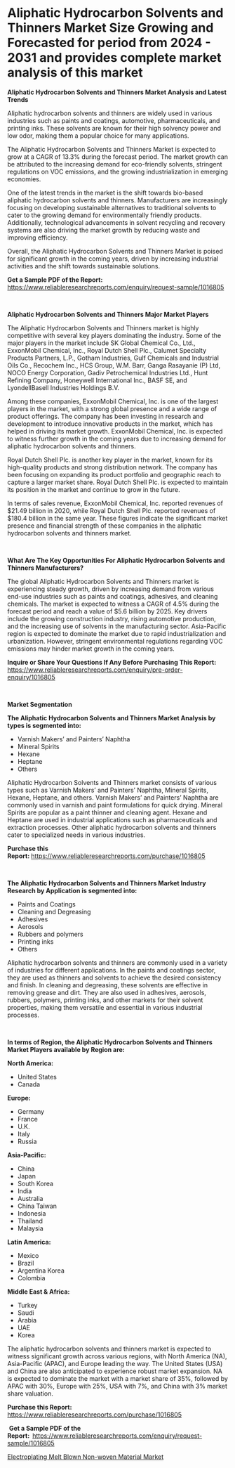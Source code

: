 <p><h1>Aliphatic Hydrocarbon Solvents and Thinners Market Size Growing and Forecasted for period from 2024 - 2031 and provides complete market analysis of this market</h1></p><p><strong>Aliphatic Hydrocarbon Solvents and Thinners Market Analysis and Latest Trends</strong></p>
<p><p>Aliphatic hydrocarbon solvents and thinners are widely used in various industries such as paints and coatings, automotive, pharmaceuticals, and printing inks. These solvents are known for their high solvency power and low odor, making them a popular choice for many applications.</p><p>The Aliphatic Hydrocarbon Solvents and Thinners Market is expected to grow at a CAGR of 13.3% during the forecast period. The market growth can be attributed to the increasing demand for eco-friendly solvents, stringent regulations on VOC emissions, and the growing industrialization in emerging economies. </p><p>One of the latest trends in the market is the shift towards bio-based aliphatic hydrocarbon solvents and thinners. Manufacturers are increasingly focusing on developing sustainable alternatives to traditional solvents to cater to the growing demand for environmentally friendly products. Additionally, technological advancements in solvent recycling and recovery systems are also driving the market growth by reducing waste and improving efficiency.</p><p>Overall, the Aliphatic Hydrocarbon Solvents and Thinners Market is poised for significant growth in the coming years, driven by increasing industrial activities and the shift towards sustainable solutions.</p></p>
<p><strong>Get a Sample PDF of the Report:&nbsp;</strong> <a href="https://www.reliableresearchreports.com/enquiry/request-sample/1016805">https://www.reliableresearchreports.com/enquiry/request-sample/1016805</a></p>
<p>&nbsp;</p>
<p><strong>Aliphatic Hydrocarbon Solvents and Thinners Major Market Players</strong></p>
<p><p>The Aliphatic Hydrocarbon Solvents and Thinners market is highly competitive with several key players dominating the industry. Some of the major players in the market include SK Global Chemical Co., Ltd., ExxonMobil Chemical, Inc., Royal Dutch Shell Plc., Calumet Specialty Products Partners, L.P., Gotham Industries, Gulf Chemicals and Industrial Oils Co., Recochem Inc., HCS Group, W.M. Barr, Ganga Rasayanie (P) Ltd, NOCO Energy Corporation, Gadiv Petrochemical Industries Ltd., Hunt Refining Company, Honeywell International Inc., BASF SE, and LyondellBasell Industries Holdings B.V.</p><p>Among these companies, ExxonMobil Chemical, Inc. is one of the largest players in the market, with a strong global presence and a wide range of product offerings. The company has been investing in research and development to introduce innovative products in the market, which has helped in driving its market growth. ExxonMobil Chemical, Inc. is expected to witness further growth in the coming years due to increasing demand for aliphatic hydrocarbon solvents and thinners.</p><p>Royal Dutch Shell Plc. is another key player in the market, known for its high-quality products and strong distribution network. The company has been focusing on expanding its product portfolio and geographic reach to capture a larger market share. Royal Dutch Shell Plc. is expected to maintain its position in the market and continue to grow in the future.</p><p>In terms of sales revenue, ExxonMobil Chemical, Inc. reported revenues of $21.49 billion in 2020, while Royal Dutch Shell Plc. reported revenues of $180.4 billion in the same year. These figures indicate the significant market presence and financial strength of these companies in the aliphatic hydrocarbon solvents and thinners market.</p></p>
<p>&nbsp;</p>
<p><strong>What Are The Key Opportunities For Aliphatic Hydrocarbon Solvents and Thinners Manufacturers?</strong></p>
<p><p>The global Aliphatic Hydrocarbon Solvents and Thinners market is experiencing steady growth, driven by increasing demand from various end-use industries such as paints and coatings, adhesives, and cleaning chemicals. The market is expected to witness a CAGR of 4.5% during the forecast period and reach a value of $5.6 billion by 2025. Key drivers include the growing construction industry, rising automotive production, and the increasing use of solvents in the manufacturing sector. Asia-Pacific region is expected to dominate the market due to rapid industrialization and urbanization. However, stringent environmental regulations regarding VOC emissions may hinder market growth in the coming years.</p></p>
<p><strong>Inquire or Share Your Questions If Any Before Purchasing This Report:</strong> <a href="https://www.reliableresearchreports.com/enquiry/pre-order-enquiry/1016805">https://www.reliableresearchreports.com/enquiry/pre-order-enquiry/1016805</a></p>
<p>&nbsp;</p>
<p><strong>Market Segmentation</strong></p>
<p><strong>The Aliphatic Hydrocarbon Solvents and Thinners Market Analysis by types is segmented into:</strong></p>
<p><ul><li>Varnish Makers’ and Painters’ Naphtha</li><li>Mineral Spirits</li><li>Hexane</li><li>Heptane</li><li>Others</li></ul></p>
<p><p>Aliphatic Hydrocarbon Solvents and Thinners market consists of various types such as Varnish Makers’ and Painters’ Naphtha, Mineral Spirits, Hexane, Heptane, and others. Varnish Makers’ and Painters’ Naphtha are commonly used in varnish and paint formulations for quick drying. Mineral Spirits are popular as a paint thinner and cleaning agent. Hexane and Heptane are used in industrial applications such as pharmaceuticals and extraction processes. Other aliphatic hydrocarbon solvents and thinners cater to specialized needs in various industries.</p></p>
<p><strong>Purchase this Report:&nbsp;</strong><a href="https://www.reliableresearchreports.com/purchase/1016805">https://www.reliableresearchreports.com/purchase/1016805</a></p>
<p>&nbsp;</p>
<p><strong>The Aliphatic Hydrocarbon Solvents and Thinners Market Industry Research by Application is segmented into:</strong></p>
<p><ul><li>Paints and Coatings</li><li>Cleaning and Degreasing</li><li>Adhesives</li><li>Aerosols</li><li>Rubbers and polymers</li><li>Printing inks</li><li>Others</li></ul></p>
<p><p>Aliphatic hydrocarbon solvents and thinners are commonly used in a variety of industries for different applications. In the paints and coatings sector, they are used as thinners and solvents to achieve the desired consistency and finish. In cleaning and degreasing, these solvents are effective in removing grease and dirt. They are also used in adhesives, aerosols, rubbers, polymers, printing inks, and other markets for their solvent properties, making them versatile and essential in various industrial processes.</p></p>
<p>&nbsp;</p>
<p><strong>In terms of Region, the Aliphatic Hydrocarbon Solvents and Thinners Market Players available by Region are:</strong></p>
<p>
    <p> <strong> North America: </strong>
        <ul>
            <li>United States</li>
            <li>Canada</li>
        </ul>
        </p> 
    <p> <strong> Europe: </strong>
        <ul>
            <li>Germany</li>
            <li>France</li>
            <li>U.K.</li>
            <li>Italy</li>
            <li>Russia</li>
        </ul>
        </p> 
    <p> <strong> Asia-Pacific: </strong>
        <ul>
            <li>China</li>
            <li>Japan</li>
            <li>South Korea</li>
            <li>India</li>
            <li>Australia</li>
            <li>China Taiwan</li>
            <li>Indonesia</li>
            <li>Thailand</li>
            <li>Malaysia</li>
        </ul>
        </p> 
    <p> <strong> Latin America: </strong>
        <ul>
            <li>Mexico</li>
            <li>Brazil</li>
            <li>Argentina Korea</li>
            <li>Colombia</li>
        </ul>
        </p> 
    <p> <strong> Middle East & Africa: </strong>
        <ul>
            <li>Turkey</li>
            <li>Saudi</li>
            <li>Arabia</li>
            <li>UAE</li>
            <li>Korea</li>
        </ul>
    </p>
    </p>
<p><p>The aliphatic hydrocarbon solvents and thinners market is expected to witness significant growth across various regions, with North America (NA), Asia-Pacific (APAC), and Europe leading the way. The United States (USA) and China are also anticipated to experience robust market expansion. NA is expected to dominate the market with a market share of 35%, followed by APAC with 30%, Europe with 25%, USA with 7%, and China with 3% market share valuation.</p></p>
<p><strong>Purchase this Report: </strong><a href="https://www.reliableresearchreports.com/purchase/1016805">https://www.reliableresearchreports.com/purchase/1016805</a></p>
<p>&nbsp;<strong>Get a Sample PDF of the Report:&nbsp;&nbsp;</strong><a href="https://www.reliableresearchreports.com/enquiry/request-sample/1016805">https://www.reliableresearchreports.com/enquiry/request-sample/1016805</a></p>
<p><strong></strong></p>
<p><p><a href="https://fearless-okapi-6c8.notion.site/Electroplating-Melt-Blown-Non-woven-Material-Market-Size-2024-2031-Global-Industrial-Analysis-Key-62a0724247e641f997cfa6b0ef3c3d61">Electroplating Melt Blown Non-woven Material Market</a></p></p>